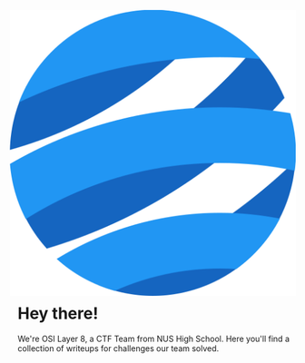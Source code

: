 
<img style="float: right; margin: 1em" alt="OSI Layer 8 Logo" src="/img/logo.svg" />

# Hey there!

We're OSI Layer 8, a CTF Team from NUS High School. Here you'll find a collection of writeups for challenges our team solved. 

